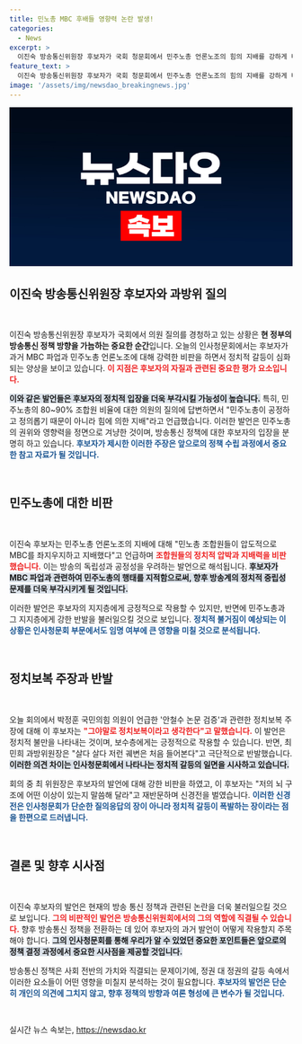 ```yaml
---
title: 민노총 MBC 후배들 영향력 논란 발생!
categories:
  - News
excerpt: >
  이진숙 방송통신위원장 후보자가 국회 청문회에서 민주노총 언론노조의 힘의 지배를 강하게 비판하며 신경전을 벌였습니다. 과거 MBC 파업 문제와 관련한 질의에서 그는 정치보복 발언도 해, 긴장된 분위기가 연출됐습니다.
feature_text: >
  이진숙 방송통신위원장 후보자가 국회 청문회에서 민주노총 언론노조의 힘의 지배를 강하게 비판하며 신경전을 벌였습니다. 과거 MBC 파업 문제와 관련한 질의에서 그는 정치보복 발언도 해, 긴장된 분위기가 연출됐습니다.
image: '/assets/img/newsdao_breakingnews.jpg'
---
```


<p><img src="/assets/img/newsdao_breakingnews.jpg" alt="flaretime 속보" /></p>

<h2 data-ke-size="size26">이진숙 방송통신위원장 후보자와 과방위 질의</h2>

<p data-ke-size="size16">&nbsp;</p>

<p>이진숙 방송통신위원장 후보자가 국회에서 의원 질의를 경청하고 있는 상황은 <strong>현 정부의 방송통신 정책 방향을 가늠하는 중요한 순간</strong>입니다. 오늘의 인사청문회에서는 후보자가 과거 MBC 파업과 민주노총 언론노조에 대해 강력한 비판을 하면서 정치적 갈등이 심화되는 양상을 보이고 있습니다. <b><span style="color: #ee2323;">이 지점은 후보자의 자질과 관련된 중요한 평가 요소입니다.</span></b> </p>

<p><b><span style="background-color: #21538527;">이와 같은 발언들은 후보자의 정치적 입장을 더욱 부각시킬 가능성이 높습니다.</span></b> 특히, 민주노총의 80~90% 조합원 비율에 대한 의원의 질의에 답변하면서 "민주노총이 공정하고 정의롭기 때문이 아니라 힘에 의한 지배"라고 언급했습니다. 이러한 발언은 민주노총의 권위와 영향력을 정면으로 겨냥한 것이며, 방송통신 정책에 대한 후보자의 입장을 분명히 하고 있습니다. <b><span style="color: #1a5490;">후보자가 제시한 이러한 주장은 앞으로의 정책 수립 과정에서 중요한 참고 자료가 될 것입니다.</span></b></p>

<p data-ke-size="size16">&nbsp;</p>

<h2 data-ke-size="size26">민주노총에 대한 비판</h2>

<p data-ke-size="size16">&nbsp;</p>

<p>이진숙 후보자는 민주노총 언론노조의 지배에 대해 "민노총 조합원들이 압도적으로 MBC를 좌지우지하고 지배했다"고 언급하며 <b><span style="color: #ee2323;">조합원들의 정치적 압박과 지배력을 비판했습니다.</span></b> 이는 방송의 독립성과 공정성을 우려하는 발언으로 해석됩니다.  <b><span style="background-color: #21538527;">후보자가 MBC 파업과 관련하여 민주노총의 행태를 지적함으로써, 향후 방송계의 정치적 중립성 문제를 더욱 부각시키게 될 것입니다.</span></b> </p>

<p>이러한 발언은 후보자의 지지층에게 긍정적으로 작용할 수 있지만, 반면에 민주노총과 그 지지층에게 강한 반발을 불러일으킬 것으로 보입니다. <b><span style="color: #1a5490;">정치적 불거짐이 예상되는 이 상황은 인사청문회 부문에서도 임명 여부에 큰 영향을 미칠 것으로 분석됩니다.</span></b></p>

<p data-ke-size="size16">&nbsp;</p>

<h2 data-ke-size="size26">정치보복 주장과 반발</h2>

<p data-ke-size="size16">&nbsp;</p>

<p>오늘 회의에서 박정훈 국민의힘 의원이 언급한 '안철수 논문 검증'과 관련한 정치보복 주장에 대해 이 후보자는 <b><span style="color: #ee2323;">"그야말로 정치보복이라고 생각한다"고 말했습니다.</span></b> 이 발언은 정치적 불만을 나타내는 것이며, 보수층에게는 긍정적으로 작용할 수 있습니다. 반면, 최민희 과방위원장은 "살다 살다 저런 궤변은 처음 들어본다"고 극단적으로 반발했습니다. <b><span style="background-color: #21538527;">이러한 의견 차이는 인사청문회에서 나타나는 정치적 갈등의 일면을 시사하고 있습니다.</span></b></p>

<p>회의 중 최 위원장은 후보자의 발언에 대해 강한 비판을 하였고, 이 후보자는 "저의 뇌 구조에 어떤 이상이 있는지 말씀해 달라"고 재반문하며 신경전을 벌였습니다. <b><span style="color: #1a5490;">이러한 신경전은 인사청문회가 단순한 질의응답의 장이 아니라 정치적 갈등이 폭발하는 장이라는 점을 한편으로 드러냅니다.</span></b></p>

<p data-ke-size="size16">&nbsp;</p>

<h2 data-ke-size="size26">결론 및 향후 시사점</h2>

<p data-ke-size="size16">&nbsp;</p>

<p>이진숙 후보자의 발언은 현재의 방송 통신 정책과 관련된 논란을 더욱 불러일으킬 것으로 보입니다. <b><span style="color: #ee2323;">그의 비판적인 발언은 방송통신위원회에서의 그의 역할에 직결될 수 있습니다.</span></b> 향후 방송통신 정책을 전환하는 데 있어 후보자의 과거 발언이 어떻게 작용할지 주목해야 합니다. <b><span style="background-color: #21538527;">그의 인사청문회를 통해 우리가 알 수 있었던 중요한 포인트들은 앞으로의 정책 결정 과정에서 중요한 시사점을 제공할 것입니다.</span></b> </p>

<p>방송통신 정책은 사회 전반의 가치와 직결되는 문제이기에, 정권 대 정권의 갈등 속에서 이러한 요소들이 어떤 영향을 미칠지 분석하는 것이 필요합니다. <b><span style="color: #1a5490;">후보자의 발언은 단순히 개인의 의견에 그치지 않고, 향후 정책의 방향과 여론 형성에 큰 변수가 될 것입니다.</span></b></p>

<p data-ke-size="size16">&nbsp;</p>
실시간 뉴스 속보는, <a href="https://newsdao.kr" rel="dofollow">https://newsdao.kr</a>


